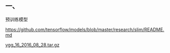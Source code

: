 ## 一、

预训练模型

https://github.com/tensorflow/models/blob/master/research/slim/README.md



[vgg_16_2016_08_28.tar.gz](http://download.tensorflow.org/models/vgg_16_2016_08_28.tar.gz) 